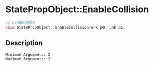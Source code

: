 # StatePropObject::EnableCollision
```c
// 0x00608900
void StatePropObject::EnableCollision(unk p0, unk p1)
```
## Description
```
Minimum Arguments: 2
Maximum Arguments: 2
```
